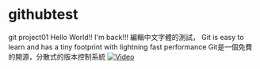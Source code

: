 # githubtest
 git project01
Hello World!! I'm back!!!
編輯中文字體的測試，
Git is easy to learn and has a tiny footprint with lightning fast performance
Git是一個免費的開源，分散式的版本控制系統
[![Video](https://img.youtube.com/vi/oWEupaS_WA4/0.jpg)](https://www.youtube.com/watch?v=oWEupaS_WA4)
